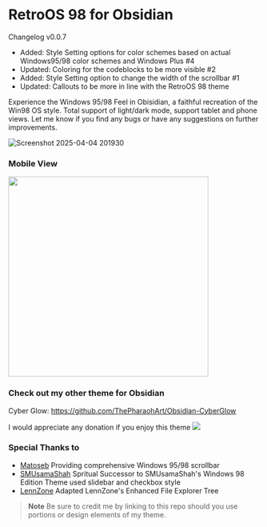 # RetroOS 98 for Obsidian
Changelog v0.0.7
- Added: Style Setting options for color schemes based on actual Windows95/98 color schemes and Windows Plus #4 
- Updated: Coloring for the codeblocks to be more visible #2 
- Added: Style Setting option to change the width of the scrollbar #1 
- Updated: Callouts to be more in line with the RetroOS 98 theme

Experience the Windows 95/98 Feel in Obisidian, a faithful recreation of the Win98 OS style. Total support of light/dark mode, support tablet and phone views. Let me know if you find any bugs or have any suggestions on further improvements. 

![Screenshot 2025-04-04 201930](https://github.com/user-attachments/assets/03c7ead0-88db-4b9a-a6f0-55a7c0a1e4f6)

### Mobile View
<img src= "https://github.com/user-attachments/assets/3248f7ff-801f-4530-b6e0-eb76026fbfd4" height="400">

### Check out my other theme for Obsidian
Cyber Glow: https://github.com/ThePharaohArt/Obsidian-CyberGlow

I would appreciate any donation if you enjoy this theme
<a href="https://www.buymeacoffee.com/TheEmperorArt"><img src="https://img.buymeacoffee.com/button-api/?text=Buy me a pizza&emoji=🍕&slug=TheEmperorArt&button_colour=690ed8&font_colour=ffffff&font_family=Inter&outline_colour=ffffff&coffee_colour=FFDD00" /></a>

### Special Thanks to
- [Matoseb](https://github.com/Matoseb/) Providing comprehensive Windows 95/98 scrollbar
- [SMUsamaShah](https://github.com/SMUsamaShah) Spritual Successor to SMUsamaShah's Windows 98 Edition Theme used slidebar and checkbox style
- [LennZone](https://github.com/LennZone) Adapted LennZone's Enhanced File Explorer Tree

> **Note**
> Be sure to credit me by linking to this repo should you use portions or design elements of my theme.
